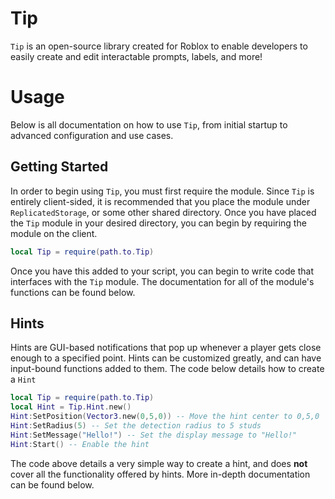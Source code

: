# Tip
`Tip` is an open-source library created for Roblox to enable developers to easily create and edit interactable prompts, labels, and more!

# Usage
Below is all documentation on how to use `Tip`, from initial startup to advanced configuration and use cases.

## Getting Started
In order to begin using `Tip`, you must first require the module.  Since `Tip` is entirely client-sided, it is recommended that you place the module under `ReplicatedStorage`, or some other shared directory.
Once you have placed the `Tip` module in your desired directory, you can begin by requiring the module on the client.
```lua
local Tip = require(path.to.Tip)
```
Once you have this added to your script, you can begin to write code that interfaces with the `Tip` module.  The documentation for all of the module's functions can be found below.
## Hints
Hints are GUI-based notifications that pop up whenever a player gets close enough to a specified point.  Hints can be customized greatly, and can have input-bound functions added to them.
The code below details how to create a `Hint`
```lua
local Tip = require(path.to.Tip)
local Hint = Tip.Hint.new()
Hint:SetPosition(Vector3.new(0,5,0)) -- Move the hint center to 0,5,0
Hint:SetRadius(5) -- Set the detection radius to 5 studs
Hint:SetMessage("Hello!") -- Set the display message to "Hello!"
Hint:Start() -- Enable the hint
```
The code above details a very simple way to create a hint, and does **not** cover all the functionality offered by hints.  More in-depth documentation can be found below.

